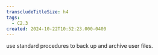```yaml
---
transcludeTitleSize: h4
tags:
  - C2.3
created: 2024-10-22T10:52:23.000-0400
---
```

use standard procedures to back up and archive user files.